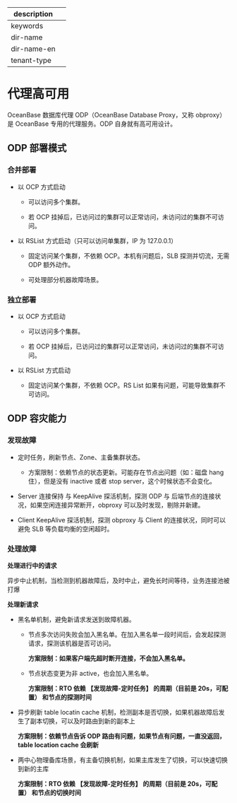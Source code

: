 |description||
|---|---|
|keywords||
|dir-name||
|dir-name-en||
|tenant-type||

# 代理高可用

OceanBase 数据库代理 ODP（OceanBase Database Proxy，又称 obproxy）是 OceanBase 专用的代理服务。ODP 自身就有高可用设计。

## ODP 部署模式

### 合并部署

* 以 OCP 方式启动

  * 可以访问多个集群。

  * 若 OCP 挂掉后，已访问过的集群可以正常访问，未访问过的集群不可访问。

* 以 RSList 方式启动（只可以访问单集群，IP 为 127.0.0.1）

  * 固定访问某个集群，不依赖 OCP。本机有问题后，SLB 探测并切流，无需 ODP 额外动作。

  * 可处理部分机器故障场景。

### 独立部署

* 以 OCP 方式启动

  * 可以访问多个集群。

  * 若 OCP 挂掉后，已访问过的集群可以正常访问，未访问过的集群不可访问。

* 以 RSList 方式启动

  * 固定访问某个集群，不依赖 OCP。RS List 如果有问题，可能导致集群不可访问。

## ODP 容灾能力

### 发现故障

* 定时任务，刷新节点、Zone、主备集群状态。

  * 方案限制：依赖节点的状态更新。可能存在节点出问题（如：磁盘 hang 住），但是没有 inactive 或者 stop server，这个时候状态不会变化。

* Server 连接保持 与 KeepAlive 探活机制，探测 ODP 与 后端节点的连接状况，如果空闲连接异常断开，obproxy 可以及时发现，剔除并新建。

* Client KeepAlive 探活机制，探测 obproxy 与 Client 的连接状况，同时可以避免 SLB 等负载均衡的空闲超时。

### 处理故障

**处理进行中的请求**

异步中止机制，当检测到机器故障后，及时中止，避免长时间等待，业务连接池被打爆

**处理新请求**

* 黑名单机制，避免新请求发送到故障机器。

  * 节点多次访问失败会加入黑名单。在加入黑名单一段时间后，会发起探测请求，探测该机器是否可访问。

    **方案限制：如果客户端先超时断开连接，不会加入黑名单。**

  * 节点状态变更为非 active，也会加入黑名单。

    **方案限制：RTO 依赖 【发现故障-定时任务】 的周期（目前是 20s，可配置） 和节点的探测时间**

* 异步刷新 table locatin cache 机制，检测副本是否切换，如果机器故障后发生了副本切换，可以及时路由到新的副本上

  **方案限制：依赖节点告诉 ODP 路由有问题，如果节点有问题，一直没返回，table location cache 会刷新**
  
* 两中心物理备库场景，有主备切换机制，如果主库发生了切换，可以快速切换到新的主库

  **方案限制：RTO 依赖 【发现故障-定时任务】 的周期（目前是 20s，可配置） 和节点的切换时间**
  
